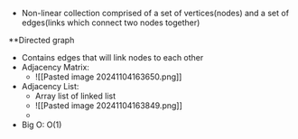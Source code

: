 - Non-linear collection comprised of a set of vertices(nodes) and a set of edges(links which connect two nodes together)

**Directed graph
- Contains edges that will link nodes to each other
- Adjacency Matrix:
	- ![[Pasted image 20241104163650.png]]
- Adjacency List:
	- Array list of linked list
	- ![[Pasted image 20241104163849.png]]
	- 
- Big O: O(1)